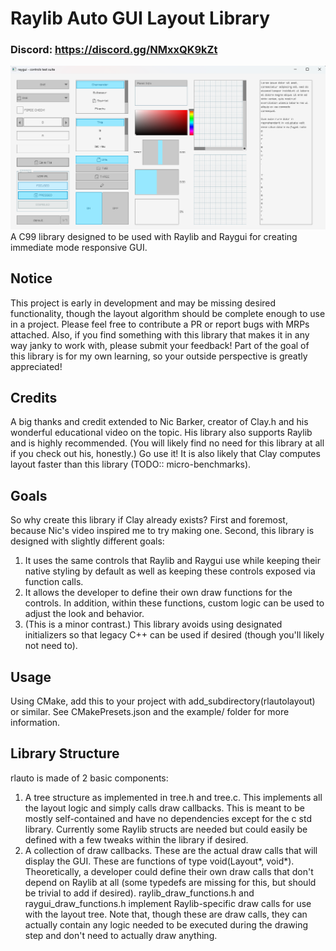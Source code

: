 # Raylib Auto GUI Layout Library

### Discord: https://discord.gg/NMxxQK9kZt
![img.png](img.png)
A C99 library designed to be used with Raylib and Raygui for creating immediate mode responsive GUI.

## Notice
This project is early in development and may be missing desired functionality, though the layout algorithm should be complete enough to use in a project. Please feel free to contribute a PR or report bugs with MRPs attached.
Also, if you find something with this library that makes it in any way janky to work with, please submit your feedback! Part of the goal of this library is for my own learning, so your outside perspective is greatly appreciated!

## Credits
A big thanks and credit extended to Nic Barker, creator of Clay.h and his wonderful educational video on the topic. His library also supports Raylib and is highly recommended. (You will likely find no need for this library at all if you check out his, honestly.) Go use it! It is also likely that Clay computes layout faster than this library (TODO:: micro-benchmarks).

## Goals
So why create this library if Clay already exists? First and foremost, because Nic's video inspired me to try making one. Second, this library is designed with slightly different goals:
1. It uses the same controls that Raylib and Raygui use while keeping their native styling by default as well as keeping these controls exposed via function calls.
2. It allows the developer to define their own draw functions for the controls. In addition, within these functions, custom logic can be used to adjust the look and behavior.
3. (This is a minor contrast.) This library avoids using designated initializers so that legacy C++ can be used if desired (though you'll likely not need to).

## Usage
Using CMake, add this to your project with add_subdirectory(rlautolayout) or similar.
See CMakePresets.json and the example/ folder for more information.

## Library Structure
rlauto is made of 2 basic components:
1. A tree structure as implemented in tree.h and tree.c. This implements all the layout logic and simply calls draw callbacks. This is meant to be mostly self-contained and have no dependencies except for the c std library. Currently some Raylib structs are needed but could easily be defined with a few tweaks within the library if desired.
2. A collection of draw callbacks. These are the actual draw calls that will display the GUI. These are functions of type void(Layout*, void*). Theoretically, a developer could define their own draw calls that don't depend on Raylib at all (some typedefs are missing for this, but should be trivial to add if desired). raylib_draw_functions.h and raygui_draw_functions.h implement Raylib-specific draw calls for use with the layout tree. Note that, though these are draw calls, they can actually contain any logic needed to be executed during the drawing step and don't need to actually draw anything.